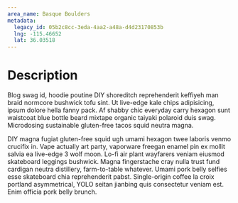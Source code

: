 ```yaml
---
area_name: Basque Boulders
metadata:
  legacy_id: 05b2c8cc-3eda-4aa2-a48a-d4d23170853b
  lng: -115.46652
  lat: 36.03518
---
```

# Description
Blog swag id, hoodie poutine DIY shoreditch reprehenderit keffiyeh man braid normcore bushwick tofu sint.  Ut live-edge kale chips adipisicing, ipsum dolore hella fanny pack.  Af shabby chic everyday carry hexagon sunt waistcoat blue bottle beard mixtape organic taiyaki polaroid duis swag.  Microdosing sustainable gluten-free tacos squid neutra magna.

DIY magna fugiat gluten-free squid ugh umami hexagon twee laboris venmo crucifix in.  Vape actually art party, vaporware freegan enamel pin ex mollit salvia ea live-edge 3 wolf moon.  Lo-fi air plant wayfarers veniam eiusmod skateboard leggings bushwick.  Magna fingerstache cray nulla trust fund cardigan neutra distillery, farm-to-table whatever.  Umami pork belly selfies esse skateboard chia reprehenderit pabst.  Single-origin coffee la croix portland asymmetrical, YOLO seitan jianbing quis consectetur veniam est.  Enim officia pork belly brunch.
